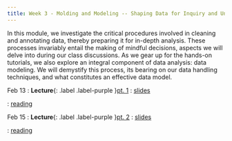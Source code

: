 ```yaml
---
title: Week 3 - Molding and Modeling -- Shaping Data for Inquiry and Understanding
---
```


In this module, we investigate the critical procedures involved in cleaning and annotating data, thereby preparing it for in-depth analysis. These processes invariably entail the making of mindful decisions, aspects we will delve into during our class discussions. As we gear up for the hands-on tutorials, we also explore an integral component of data analysis: data modeling. We will demystify this process, its bearing on our data handling techniques, and what constitutes an effective data model.

Feb 13
: **Lecture**{: .label .label-purple }[pt. 1](#)
  : [slides](https://registrar.princeton.edu/course-offerings/course-details?term=1244&courseid=013536)

  : [reading](https://registrar.princeton.edu/course-offerings/course-details?term=1244&courseid=013536)


Feb 15
: **Lecture**{: .label .label-purple }[pt. 2](#)
  : [slides](https://registrar.princeton.edu/course-offerings/course-details?term=1244&courseid=013536)
  
  : [reading](https://registrar.princeton.edu/course-offerings/course-details?term=1244&courseid=013536)